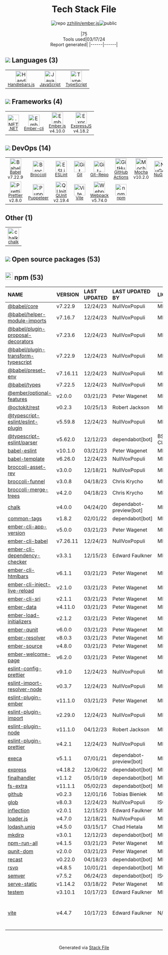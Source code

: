 <!--
&lt;--- Readme.md Snippet without images Start ---&gt;
## Tech Stack
zzhilin/ember.js is built on the following main stack:

- [Handlebars.js](http://handlebarsjs.com/) – Templating Languages & Extensions
- [JavaScript](https://developer.mozilla.org/en-US/docs/Web/JavaScript) – Languages
- [TypeScript](http://www.typescriptlang.org) – Languages
- [.NET](http://www.microsoft.com/net/) – Frameworks (Full Stack)
- [Ember-cli](http://ember-cli.com/) – JavaScript Framework Components
- [Ember.js](http://emberjs.com/) – Javascript MVC Frameworks
- [ExpressJS](http://expressjs.com/) – Microframeworks (Backend)
- [Babel](http://babeljs.io/) – JavaScript Compilers
- [Broccoli](https://github.com/broccolijs/broccoli) – JS Build Tools / JS Task Runners
- [ESLint](http://eslint.org/) – Code Review
- [Git-Repo](https://github.com/guyzmo/git-repo) – Git Tools
- [GitHub Actions](https://github.com/features/actions) – Continuous Integration
- [Mocha](http://mochajs.org/) – Javascript Testing Framework
- [Prettier](https://prettier.io/) – Code Review
- [Puppeteer](https://github.com/GoogleChrome/puppeteer) – Headless Browsers
- [QUnit](http://qunitjs.com/) – Javascript Testing Framework
- [Vite](https://vitejs.dev/) – JS Build Tools / JS Task Runners
- [Webpack](http://webpack.js.org) – JS Build Tools / JS Task Runners

Full tech stack [here](/techstack.md)

&lt;--- Readme.md Snippet without images End ---&gt;

&lt;--- Readme.md Snippet with images Start ---&gt;
## Tech Stack
zzhilin/ember.js is built on the following main stack:

- <img width='25' height='25' src='https://img.stackshare.io/service/1143/Handlebars.png' alt='Handlebars.js'/> [Handlebars.js](http://handlebarsjs.com/) – Templating Languages & Extensions
- <img width='25' height='25' src='https://img.stackshare.io/service/1209/javascript.jpeg' alt='JavaScript'/> [JavaScript](https://developer.mozilla.org/en-US/docs/Web/JavaScript) – Languages
- <img width='25' height='25' src='https://img.stackshare.io/service/1612/bynNY5dJ.jpg' alt='TypeScript'/> [TypeScript](http://www.typescriptlang.org) – Languages
- <img width='25' height='25' src='https://img.stackshare.io/service/1014/IoPy1dce_400x400.png' alt='.NET'/> [.NET](http://www.microsoft.com/net/) – Frameworks (Full Stack)
- <img width='25' height='25' src='https://img.stackshare.io/service/1801/ember-cli.png' alt='Ember-cli'/> [Ember-cli](http://ember-cli.com/) – JavaScript Framework Components
- <img width='25' height='25' src='https://img.stackshare.io/service/1018/3s1seyc0csl75btyw1vl.png' alt='Ember.js'/> [Ember.js](http://emberjs.com/) – Javascript MVC Frameworks
- <img width='25' height='25' src='https://img.stackshare.io/service/1163/hashtag.png' alt='ExpressJS'/> [ExpressJS](http://expressjs.com/) – Microframeworks (Backend)
- <img width='25' height='25' src='https://img.stackshare.io/service/2739/-1wfGjNw.png' alt='Babel'/> [Babel](http://babeljs.io/) – JavaScript Compilers
- <img width='25' height='25' src='https://img.stackshare.io/service/2861/default_d671729829d501f38cd6e6f5fc463482b7f588ae.png' alt='Broccoli'/> [Broccoli](https://github.com/broccolijs/broccoli) – JS Build Tools / JS Task Runners
- <img width='25' height='25' src='https://img.stackshare.io/service/3337/Q4L7Jncy.jpg' alt='ESLint'/> [ESLint](http://eslint.org/) – Code Review
- <img width='25' height='25' src='https://img.stackshare.io/no-img-open-source.png' alt='Git-Repo'/> [Git-Repo](https://github.com/guyzmo/git-repo) – Git Tools
- <img width='25' height='25' src='https://img.stackshare.io/service/11563/actions.png' alt='GitHub Actions'/> [GitHub Actions](https://github.com/features/actions) – Continuous Integration
- <img width='25' height='25' src='https://img.stackshare.io/service/832/mocha.png' alt='Mocha'/> [Mocha](http://mochajs.org/) – Javascript Testing Framework
- <img width='25' height='25' src='https://img.stackshare.io/service/7035/default_66f265943abed56bcdbfca1c866a4261b1fbb063.jpg' alt='Prettier'/> [Prettier](https://prettier.io/) – Code Review
- <img width='25' height='25' src='https://img.stackshare.io/service/7553/puppeteer.png' alt='Puppeteer'/> [Puppeteer](https://github.com/GoogleChrome/puppeteer) – Headless Browsers
- <img width='25' height='25' src='https://img.stackshare.io/service/1421/b706f022230831a3d391db504a139e21.png' alt='QUnit'/> [QUnit](http://qunitjs.com/) – Javascript Testing Framework
- <img width='25' height='25' src='https://img.stackshare.io/service/21547/default_1aeac791cde11ff66cc0b20dcc6144eeb185c905.png' alt='Vite'/> [Vite](https://vitejs.dev/) – JS Build Tools / JS Task Runners
- <img width='25' height='25' src='https://img.stackshare.io/service/1682/IMG_4636.PNG' alt='Webpack'/> [Webpack](http://webpack.js.org) – JS Build Tools / JS Task Runners

Full tech stack [here](/techstack.md)

&lt;--- Readme.md Snippet with images End ---&gt;
-->
<div align="center">

# Tech Stack File
![](https://img.stackshare.io/repo.svg "repo") [zzhilin/ember.js](https://github.com/zzhilin/ember.js)![](https://img.stackshare.io/public_badge.svg "public")
<br/><br/>
|75<br/>Tools used|03/17/24 <br/>Report generated|
|------|------|
</div>

## <img src='https://img.stackshare.io/languages.svg'/> Languages (3)
<table><tr>
  <td align='center'>
  <img width='36' height='36' src='https://img.stackshare.io/service/1143/Handlebars.png' alt='Handlebars.js'>
  <br>
  <sub><a href="http://handlebarsjs.com/">Handlebars.js</a></sub>
  <br>
  <sub></sub>
</td>

<td align='center'>
  <img width='36' height='36' src='https://img.stackshare.io/service/1209/javascript.jpeg' alt='JavaScript'>
  <br>
  <sub><a href="https://developer.mozilla.org/en-US/docs/Web/JavaScript">JavaScript</a></sub>
  <br>
  <sub></sub>
</td>

<td align='center'>
  <img width='36' height='36' src='https://img.stackshare.io/service/1612/bynNY5dJ.jpg' alt='TypeScript'>
  <br>
  <sub><a href="http://www.typescriptlang.org">TypeScript</a></sub>
  <br>
  <sub></sub>
</td>

</tr>
</table>

## <img src='https://img.stackshare.io/frameworks.svg'/> Frameworks (4)
<table><tr>
  <td align='center'>
  <img width='36' height='36' src='https://img.stackshare.io/service/1014/IoPy1dce_400x400.png' alt='.NET'>
  <br>
  <sub><a href="http://www.microsoft.com/net/">.NET</a></sub>
  <br>
  <sub></sub>
</td>

<td align='center'>
  <img width='36' height='36' src='https://img.stackshare.io/service/1801/ember-cli.png' alt='Ember-cli'>
  <br>
  <sub><a href="http://ember-cli.com/">Ember-cli</a></sub>
  <br>
  <sub></sub>
</td>

<td align='center'>
  <img width='36' height='36' src='https://img.stackshare.io/service/1018/3s1seyc0csl75btyw1vl.png' alt='Ember.js'>
  <br>
  <sub><a href="http://emberjs.com/">Ember.js</a></sub>
  <br>
  <sub>v4.10.0</sub>
</td>

<td align='center'>
  <img width='36' height='36' src='https://img.stackshare.io/service/1163/hashtag.png' alt='ExpressJS'>
  <br>
  <sub><a href="http://expressjs.com/">ExpressJS</a></sub>
  <br>
  <sub>v4.18.2</sub>
</td>

</tr>
</table>

## <img src='https://img.stackshare.io/devops.svg'/> DevOps (14)
<table><tr>
  <td align='center'>
  <img width='36' height='36' src='https://img.stackshare.io/service/2739/-1wfGjNw.png' alt='Babel'>
  <br>
  <sub><a href="http://babeljs.io/">Babel</a></sub>
  <br>
  <sub>v7.22.9</sub>
</td>

<td align='center'>
  <img width='36' height='36' src='https://img.stackshare.io/service/2861/default_d671729829d501f38cd6e6f5fc463482b7f588ae.png' alt='Broccoli'>
  <br>
  <sub><a href="https://github.com/broccolijs/broccoli">Broccoli</a></sub>
  <br>
  <sub></sub>
</td>

<td align='center'>
  <img width='36' height='36' src='https://img.stackshare.io/service/3337/Q4L7Jncy.jpg' alt='ESLint'>
  <br>
  <sub><a href="http://eslint.org/">ESLint</a></sub>
  <br>
  <sub></sub>
</td>

<td align='center'>
  <img width='36' height='36' src='https://img.stackshare.io/service/1046/git.png' alt='Git'>
  <br>
  <sub><a href="http://git-scm.com/">Git</a></sub>
  <br>
  <sub></sub>
</td>

<td align='center'>
  <img width='36' height='36' src='https://img.stackshare.io/no-img-open-source.png' alt='Git-Repo'>
  <br>
  <sub><a href="https://github.com/guyzmo/git-repo">Git-Repo</a></sub>
  <br>
  <sub></sub>
</td>

<td align='center'>
  <img width='36' height='36' src='https://img.stackshare.io/service/11563/actions.png' alt='GitHub Actions'>
  <br>
  <sub><a href="https://github.com/features/actions">GitHub Actions</a></sub>
  <br>
  <sub></sub>
</td>

<td align='center'>
  <img width='36' height='36' src='https://img.stackshare.io/service/832/mocha.png' alt='Mocha'>
  <br>
  <sub><a href="http://mochajs.org/">Mocha</a></sub>
  <br>
  <sub>v10.2.0</sub>
</td>

<td align='center'>
  <img width='36' height='36' src='https://img.stackshare.io/service/2637/6I3oEOP4_400x400.jpg' alt='NuGet'>
  <br>
  <sub><a href="https://www.nuget.org/">NuGet</a></sub>
  <br>
  <sub></sub>
</td>

</tr>
<tr>
  <td align='center'>
  <img width='36' height='36' src='https://img.stackshare.io/service/7035/default_66f265943abed56bcdbfca1c866a4261b1fbb063.jpg' alt='Prettier'>
  <br>
  <sub><a href="https://prettier.io/">Prettier</a></sub>
  <br>
  <sub>v2.8.0</sub>
</td>

<td align='center'>
  <img width='36' height='36' src='https://img.stackshare.io/service/7553/puppeteer.png' alt='Puppeteer'>
  <br>
  <sub><a href="https://github.com/GoogleChrome/puppeteer">Puppeteer</a></sub>
  <br>
  <sub></sub>
</td>

<td align='center'>
  <img width='36' height='36' src='https://img.stackshare.io/service/1421/b706f022230831a3d391db504a139e21.png' alt='QUnit'>
  <br>
  <sub><a href="http://qunitjs.com/">QUnit</a></sub>
  <br>
  <sub>v2.19.4</sub>
</td>

<td align='center'>
  <img width='36' height='36' src='https://img.stackshare.io/service/21547/default_1aeac791cde11ff66cc0b20dcc6144eeb185c905.png' alt='Vite'>
  <br>
  <sub><a href="https://vitejs.dev/">Vite</a></sub>
  <br>
  <sub></sub>
</td>

<td align='center'>
  <img width='36' height='36' src='https://img.stackshare.io/service/1682/IMG_4636.PNG' alt='Webpack'>
  <br>
  <sub><a href="http://webpack.js.org">Webpack</a></sub>
  <br>
  <sub>v5.74.0</sub>
</td>

<td align='center'>
  <img width='36' height='36' src='https://img.stackshare.io/service/1120/lejvzrnlpb308aftn31u.png' alt='npm'>
  <br>
  <sub><a href="https://www.npmjs.com/">npm</a></sub>
  <br>
  <sub></sub>
</td>

</tr>
</table>

## Other (1)
<table><tr>
  <td align='center'>
  <img width='36' height='36' src='https://img.stackshare.io/service/8072/13122722.png' alt='chalk'>
  <br>
  <sub><a href="https://github.com/chalk/chalk">chalk</a></sub>
  <br>
  <sub></sub>
</td>

</tr>
</table>


## <img src='https://img.stackshare.io/group.svg' /> Open source packages (53)</h2>

## <img width='24' height='24' src='https://img.stackshare.io/service/1120/lejvzrnlpb308aftn31u.png'/> npm (53)

|NAME|VERSION|LAST UPDATED|LAST UPDATED BY|LICENSE|VULNERABILITIES|
|:------|:------|:------|:------|:------|:------|
|[@babel/core](https://www.npmjs.com/@babel/core)|v7.22.9|12/24/23|NullVoxPopuli |MIT|N/A|
|[@babel/helper-module-imports](https://www.npmjs.com/@babel/helper-module-imports)|v7.16.7|12/24/23|NullVoxPopuli |MIT|N/A|
|[@babel/plugin-proposal-decorators](https://www.npmjs.com/@babel/plugin-proposal-decorators)|v7.23.6|12/24/23|NullVoxPopuli |MIT|N/A|
|[@babel/plugin-transform-typescript](https://www.npmjs.com/@babel/plugin-transform-typescript)|v7.22.9|12/24/23|NullVoxPopuli |MIT|N/A|
|[@babel/preset-env](https://www.npmjs.com/@babel/preset-env)|v7.16.11|12/24/23|NullVoxPopuli |MIT|N/A|
|[@babel/types](https://www.npmjs.com/@babel/types)|v7.22.5|12/24/23|NullVoxPopuli |MIT|N/A|
|[@ember/optional-features](https://www.npmjs.com/@ember/optional-features)|v2.0.0|03/21/23|Peter Wagenet |MIT|N/A|
|[@octokit/rest](https://www.npmjs.com/@octokit/rest)|v0.2.3|10/25/13|Robert Jackson |MIT|N/A|
|[@typescript-eslint/eslint-plugin](https://www.npmjs.com/@typescript-eslint/eslint-plugin)|v5.59.8|12/24/23|NullVoxPopuli |MIT|N/A|
|[@typescript-eslint/parser](https://www.npmjs.com/@typescript-eslint/parser)|v5.62.0|12/12/23|dependabot[bot] |BSD-2-Clause|N/A|
|[babel-eslint](https://www.npmjs.com/babel-eslint)|v10.1.0|03/21/23|Peter Wagenet |MIT|N/A|
|[babel-template](https://www.npmjs.com/babel-template)|v6.26.0|12/24/23|NullVoxPopuli |MIT|N/A|
|[broccoli-asset-rev](https://www.npmjs.com/broccoli-asset-rev)|v3.0.0|12/18/21|NullVoxPopuli |MIT|N/A|
|[broccoli-funnel](https://www.npmjs.com/broccoli-funnel)|v3.0.8|04/18/23|Chris Krycho |MIT|N/A|
|[broccoli-merge-trees](https://www.npmjs.com/broccoli-merge-trees)|v4.2.0|04/18/23|Chris Krycho |MIT|N/A|
|[chalk](https://www.npmjs.com/chalk)|v4.0.0|04/24/20|dependabot-preview[bot] |MIT|N/A|
|[common-tags](https://www.npmjs.com/common-tags)|v1.8.2|02/01/22|dependabot[bot] |MIT|N/A|
|[ember-cli-app-version](https://www.npmjs.com/ember-cli-app-version)|v5.0.0|03/21/23|Peter Wagenet |MIT|N/A|
|[ember-cli-babel](https://www.npmjs.com/ember-cli-babel)|v7.26.11|12/24/23|NullVoxPopuli |MIT|N/A|
|[ember-cli-dependency-checker](https://www.npmjs.com/ember-cli-dependency-checker)|v3.3.1|12/15/23|Edward Faulkner |MIT|N/A|
|[ember-cli-htmlbars](https://www.npmjs.com/ember-cli-htmlbars)|v6.1.1|03/21/23|Peter Wagenet |MIT|N/A|
|[ember-cli-inject-live-reload](https://www.npmjs.com/ember-cli-inject-live-reload)|v2.1.0|03/21/23|Peter Wagenet |MIT|N/A|
|[ember-cli-sri](https://www.npmjs.com/ember-cli-sri)|v2.1.1|03/21/23|Peter Wagenet |MIT|N/A|
|[ember-data](https://www.npmjs.com/ember-data)|v4.11.0|03/21/23|Peter Wagenet |MIT|N/A|
|[ember-load-initializers](https://www.npmjs.com/ember-load-initializers)|v2.1.2|03/21/23|Peter Wagenet |MIT|N/A|
|[ember-qunit](https://www.npmjs.com/ember-qunit)|v6.0.0|03/21/23|Peter Wagenet |MIT|N/A|
|[ember-resolver](https://www.npmjs.com/ember-resolver)|v8.0.3|03/21/23|Peter Wagenet |MIT|N/A|
|[ember-source](https://www.npmjs.com/ember-source)|v4.8.0|03/21/23|Peter Wagenet |MIT|N/A|
|[ember-welcome-page](https://www.npmjs.com/ember-welcome-page)|v6.2.0|03/21/23|Peter Wagenet |MIT|N/A|
|[eslint-config-prettier](https://www.npmjs.com/eslint-config-prettier)|v9.1.0|12/24/23|NullVoxPopuli |MIT|N/A|
|[eslint-import-resolver-node](https://www.npmjs.com/eslint-import-resolver-node)|v0.3.7|12/24/23|NullVoxPopuli |MIT|N/A|
|[eslint-plugin-ember](https://www.npmjs.com/eslint-plugin-ember)|v11.1.0|03/21/23|Peter Wagenet |MIT|N/A|
|[eslint-plugin-import](https://www.npmjs.com/eslint-plugin-import)|v2.29.0|12/24/23|NullVoxPopuli |MIT|N/A|
|[eslint-plugin-node](https://www.npmjs.com/eslint-plugin-node)|v11.1.0|04/12/23|Robert Jackson |MIT|N/A|
|[eslint-plugin-prettier](https://www.npmjs.com/eslint-plugin-prettier)|v4.2.1|12/24/23|NullVoxPopuli |MIT|N/A|
|[execa](https://www.npmjs.com/execa)|v5.1.1|07/01/21|dependabot-preview[bot] |MIT|N/A|
|[express](https://www.npmjs.com/express)|v4.18.2|12/06/22|dependabot[bot] |MIT|N/A|
|[finalhandler](https://www.npmjs.com/finalhandler)|v1.1.2|05/10/19|dependabot[bot] |MIT|N/A|
|[fs-extra](https://www.npmjs.com/fs-extra)|v11.1.1|05/02/23|dependabot[bot] |MIT|N/A|
|[github](https://www.npmjs.com/github)|v0.2.3|12/01/16|Tobias Bieniek |MIT|N/A|
|[glob](https://www.npmjs.com/glob)|v8.0.3|12/24/23|NullVoxPopuli |ISC|N/A|
|[inflection](https://www.npmjs.com/inflection)|v2.0.1|12/15/23|Edward Faulkner |MIT|N/A|
|[loader.js](https://www.npmjs.com/loader.js)|v4.7.0|12/18/21|NullVoxPopuli |MIT|N/A|
|[lodash.uniq](https://www.npmjs.com/lodash.uniq)|v4.5.0|03/15/17|Chad Hietala |MIT|N/A|
|[mkdirp](https://www.npmjs.com/mkdirp)|v3.0.1|12/12/23|dependabot[bot] |MIT|N/A|
|[npm-run-all](https://www.npmjs.com/npm-run-all)|v4.1.5|03/21/23|Peter Wagenet |MIT|N/A|
|[qunit-dom](https://www.npmjs.com/qunit-dom)|v2.0.0|03/21/23|Peter Wagenet |MIT|N/A|
|[recast](https://www.npmjs.com/recast)|v0.22.0|04/18/23|dependabot[bot] |MIT|N/A|
|[rsvp](https://www.npmjs.com/rsvp)|v4.8.5|10/01/21|dependabot[bot] |MIT|N/A|
|[semver](https://www.npmjs.com/semver)|v7.5.2|06/24/23|dependabot[bot] |ISC|N/A|
|[serve-static](https://www.npmjs.com/serve-static)|v1.14.2|03/18/22|Peter Wagenet |MIT|N/A|
|[testem](https://www.npmjs.com/testem)|v3.10.1|10/17/23|Edward Faulkner |MIT|N/A|
|[vite](https://www.npmjs.com/vite)|v4.4.7|10/17/23|Edward Faulkner |N/A|[CVE-2024-23331](https://github.com/advisories/GHSA-c24v-8rfc-w8vw) (High)<br/>[CVE-2023-49293](https://github.com/advisories/GHSA-92r3-m2mg-pj97) (Moderate)|

<br/>
<div align='center'>

Generated via [Stack File](https://github.com/marketplace/stack-file)
